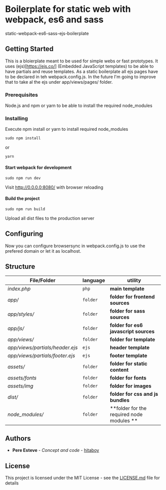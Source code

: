 # Boilerplate for static web with webpack, es6 and sass

static-webpack-es6-sass-ejs-boilerplate

## Getting Started

This is a bloierplate meant to be used for simple webs or fast prototypes. It uses (ejs)[https://ejs.co/] (Embedded JavaScript templates) to be able to have partials and reuse templates. As a static boilerplate all ejs pages have to be declared in teh webpack.config.js. In the future I'm going to improve that to take al the ejs under app/views/pages/ folder.

### Prerequisites

Node.js and npm or yarn to be able to install the required node_modules

### Installing

Execute npm install or yarn to install required node_modules
```
sudo npm install
```
or
```
yarn
```

#### Start webpack for development
```
sudo npm run dev
```
Visit http://0.0.0.0:8080/ with browser reloading

#### Build the project
```
sudo npm run build
```
Upload all dist files to the production server


## Configuring

Now you can configure browsersync in webpack.config.js to use the prefered domain or let it as localhost.

## Structure

File/Folder | language | utility
--- | --- | ---
*index.php* | `php` | **main template**
*app/* | `folder` | **folder for frontend sources**
*app/styles/* | `folder` | **folder for sass sources**
*app/js/* | `folder` | **folder for es6 javascript sources**
*app/views/* | `folder` | **folder for template**
*app/views/partials/header.ejs* | `ejs` | **header template**
*app/views/partials/footer.ejs* | `ejs` | **footer template**
*assets/* | `folder` | **folder for static content**
*assets/fonts* | `folder` | **folder for fonts**
*assets/img* | `folder` | **folder for images**
*dist/* | `folder` | **folder for css and js bundles**
*node_modules/* | `folder` | **folder for the required node modules **

## Authors

* **Pere Esteve** - *Concept and code* - [hitaboy](https://github.com/hitaboy)

## License

This project is licensed under the MIT License - see the [LICENSE.md](LICENSE.md) file for details
